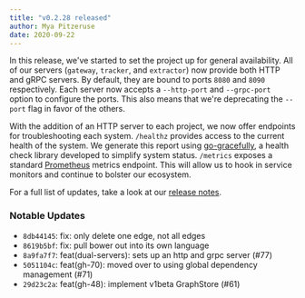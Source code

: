 ```yaml
---
title: "v0.2.28 released"
author: Mya Pitzeruse
date: 2020-09-22
---
```


In this release, we've started to set the project up for general availability.
All of our servers (`gateway`, `tracker`, and `extractor`) now provide both HTTP and gRPC servers.
By default, they are bound to ports `8080` and `8090` respectively. 
Each server now accepts a `--http-port` and `--grpc-port` option to configure the ports.
This also means that we're deprecating the `--port` flag in favor of the others.

With the addition of an HTTP server to each project, we now offer endpoints for troubleshooting each system.
`/healthz` provides access to the current health of the system.
We generate this report using [go-gracefully], a health check library developed to simplify system status.
`/metrics` exposes a standard [Prometheus] metrics endpoint.
This will allow us to hook in service monitors and continue to bolster our ecosystem.

For a full list of updates, take a look at our [release notes].

[go-gracefully]: https://github.com/mjpitz
[Prometheus]: https://prometheus.io/
[release notes]: https://github.com/depscloud/depscloud/releases/tag/v0.2.28

### Notable Updates

* `8db44145`: fix: only delete one edge, not all edges
* `8619b5bf`: fix: pull bower out into its own language
* `8a9fa7f7`: feat(dual-servers): sets up an http and grpc server (#77)
* `5051104c`: feat(gh-70): moved over to using global dependency management (#71)
* `29d23c2a`: feat(gh-48): implement v1beta GraphStore (#61)
